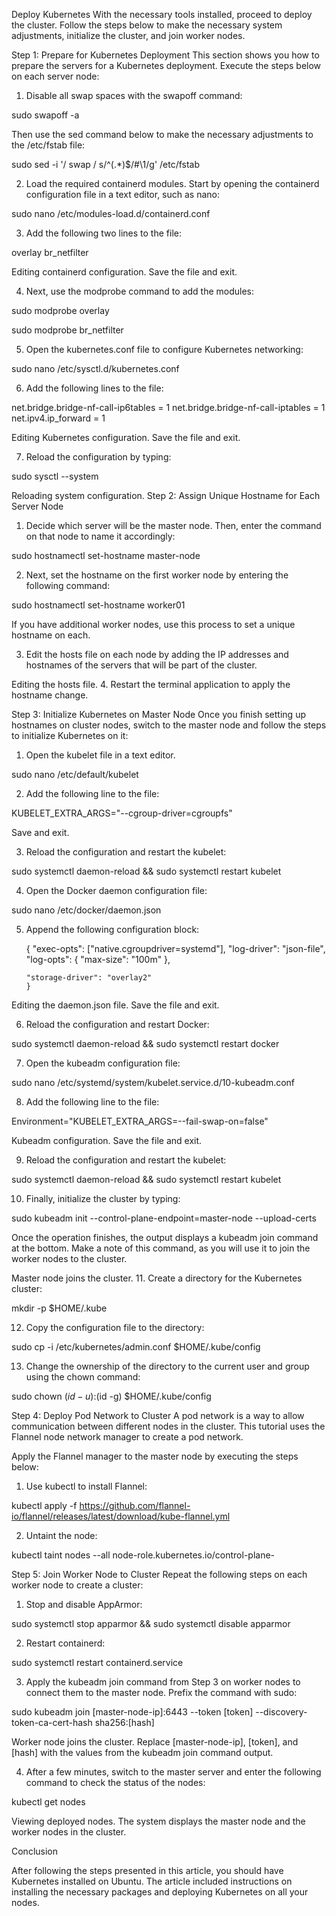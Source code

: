 Deploy Kubernetes
With the necessary tools installed, proceed to deploy the cluster. Follow the steps below to make the necessary system adjustments, initialize the cluster, and join worker nodes.

Step 1: Prepare for Kubernetes Deployment
This section shows you how to prepare the servers for a Kubernetes deployment. Execute the steps below on each server node:

1. Disable all swap spaces with the swapoff command:

sudo swapoff -a

Then use the sed command below to make the necessary adjustments to the /etc/fstab file:

sudo sed -i '/ swap / s/^\(.*\)$/#\1/g' /etc/fstab

2. Load the required containerd modules. Start by opening the containerd configuration file in a text editor, such as nano:

sudo nano /etc/modules-load.d/containerd.conf

3. Add the following two lines to the file:

overlay
br_netfilter

Editing containerd configuration.
Save the file and exit.

4. Next, use the modprobe command to add the modules:

sudo modprobe overlay

sudo modprobe br_netfilter

5. Open the kubernetes.conf file to configure Kubernetes networking:

sudo nano /etc/sysctl.d/kubernetes.conf

6. Add the following lines to the file:

net.bridge.bridge-nf-call-ip6tables = 1
net.bridge.bridge-nf-call-iptables = 1
net.ipv4.ip_forward = 1

Editing Kubernetes configuration.
Save the file and exit.

7. Reload the configuration by typing:

sudo sysctl --system

Reloading system configuration.
Step 2: Assign Unique Hostname for Each Server Node
1. Decide which server will be the master node. Then, enter the command on that node to name it accordingly:

sudo hostnamectl set-hostname master-node

2. Next, set the hostname on the first worker node by entering the following command:

sudo hostnamectl set-hostname worker01

If you have additional worker nodes, use this process to set a unique hostname on each.

3. Edit the hosts file on each node by adding the IP addresses and hostnames of the servers that will be part of the cluster.

Editing the hosts file.
4. Restart the terminal application to apply the hostname change.

Step 3: Initialize Kubernetes on Master Node
Once you finish setting up hostnames on cluster nodes, switch to the master node and follow the steps to initialize Kubernetes on it:

1. Open the kubelet file in a text editor.

sudo nano /etc/default/kubelet

2. Add the following line to the file:

KUBELET_EXTRA_ARGS="--cgroup-driver=cgroupfs"

Save and exit.

3. Reload the configuration and restart the kubelet:

sudo systemctl daemon-reload && sudo systemctl restart kubelet

4. Open the Docker daemon configuration file:

sudo nano /etc/docker/daemon.json

5. Append the following configuration block:

    {
      "exec-opts": ["native.cgroupdriver=systemd"],
      "log-driver": "json-file",
      "log-opts": {
      "max-size": "100m"
   },

       "storage-driver": "overlay2"
       }

Editing the daemon.json file.
Save the file and exit.

6. Reload the configuration and restart Docker:

sudo systemctl daemon-reload && sudo systemctl restart docker

7. Open the kubeadm configuration file:

sudo nano /etc/systemd/system/kubelet.service.d/10-kubeadm.conf

8. Add the following line to the file:

Environment="KUBELET_EXTRA_ARGS=--fail-swap-on=false"

Kubeadm configuration.
Save the file and exit.

9. Reload the configuration and restart the kubelet:

sudo systemctl daemon-reload && sudo systemctl restart kubelet

10. Finally, initialize the cluster by typing:

sudo kubeadm init --control-plane-endpoint=master-node --upload-certs

Once the operation finishes, the output displays a kubeadm join command at the bottom. Make a note of this command, as you will use it to join the worker nodes to the cluster.

Master node joins the cluster.
11. Create a directory for the Kubernetes cluster:

mkdir -p $HOME/.kube

12. Copy the configuration file to the directory:

sudo cp -i /etc/kubernetes/admin.conf $HOME/.kube/config

13. Change the ownership of the directory to the current user and group using the chown command:

sudo chown $(id -u):$(id -g) $HOME/.kube/config

Step 4: Deploy Pod Network to Cluster
A pod network is a way to allow communication between different nodes in the cluster. This tutorial uses the Flannel node network manager to create a pod network.

Apply the Flannel manager to the master node by executing the steps below:

1. Use kubectl to install Flannel:

kubectl apply -f https://github.com/flannel-io/flannel/releases/latest/download/kube-flannel.yml

2. Untaint the node:

kubectl taint nodes --all node-role.kubernetes.io/control-plane-

Step 5: Join Worker Node to Cluster
Repeat the following steps on each worker node to create a cluster:

1. Stop and disable AppArmor:

sudo systemctl stop apparmor && sudo systemctl disable apparmor

2. Restart containerd:

sudo systemctl restart containerd.service

3. Apply the kubeadm join command from Step 3 on worker nodes to connect them to the master node. Prefix the command with sudo:

sudo kubeadm join [master-node-ip]:6443 --token [token] --discovery-token-ca-cert-hash sha256:[hash]

Worker node joins the cluster.
Replace [master-node-ip], [token], and [hash] with the values from the kubeadm join command output.

4. After a few minutes, switch to the master server and enter the following command to check the status of the nodes:

kubectl get nodes

Viewing deployed nodes.
The system displays the master node and the worker nodes in the cluster.

Conclusion

After following the steps presented in this article, you should have Kubernetes installed on Ubuntu. The article included instructions on installing the necessary packages and deploying Kubernetes on all your nodes.
